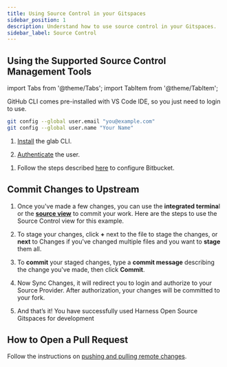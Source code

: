 ```yaml
---
title: Using Source Control in your Gitspaces
sidebar_position: 1
description: Understand how to use source control in your Gitspaces. 
sidebar_label: Source Control
---
```


## Using the Supported Source Control Management Tools

import Tabs from '@theme/Tabs';
import TabItem from '@theme/TabItem';

<Tabs queryString="GitHub">
<TabItem value="using-github" label="Using GitHub Repositories">

GitHub CLI comes pre-installed with VS Code IDE, so you just need to login to use. 

```sh
git config --global user.email "you@example.com" 
git config --global user.name "Your Name"
```

</TabItem>
<TabItem value="using-gitlab" label="Using GitLab Repositories">

1. [Install](https://gitlab.com/gitlab-org/cli/#installation) the glab CLI. 

2. [Authenticate](https://gitlab.com/gitlab-org/cli/-/blob/main/README.md#authentication) the user.

</TabItem>
<TabItem value="using-bitbucket" label="Using Bitbucket Repositories">

1. Follow the steps described [here](https://support.atlassian.com/bitbucket-cloud/docs/get-started-with-vs-code/) to configure Bitbucket.

</TabItem>
</Tabs>

## Commit Changes to Upstream

1. Once you've made a few changes, you can use the **integrated termina**l or the **[source view](https://code.visualstudio.com/docs/sourcecontrol/overview#_commit)** to commit your work. Here are the steps to use the Source Control view for this example.

2. To stage your changes, click **+** next to the file to stage the changes, or **next** to Changes if you've changed multiple files and you want to **stage** them all.

3. To **commit** your staged changes, type a **commit message** describing the change you've made, then click **Commit**.

4. Now Sync Changes, it will redirect you to login and authorize to your Source Provider. After authorization, your changes will be committed to your fork.

5. And that’s it! You have successfully used Harness Open Source Gitspaces for development

## How to Open a Pull Request

Follow the instructions on [pushing and pulling remote changes](https://code.visualstudio.com/docs/sourcecontrol/intro-to-git#_pushing-and-pulling-remote-changes). 
